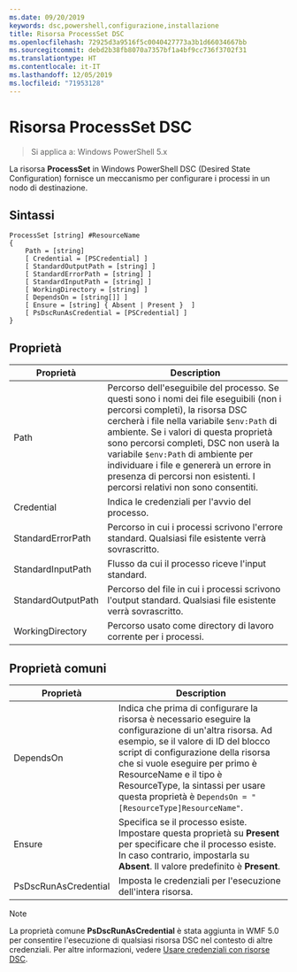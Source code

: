 ```yaml
---
ms.date: 09/20/2019
keywords: dsc,powershell,configurazione,installazione
title: Risorsa ProcessSet DSC
ms.openlocfilehash: 72925d3a9516f5c0040427773a3b1d66034667bb
ms.sourcegitcommit: debd2b38fb8070a7357bf1a4bf9cc736f3702f31
ms.translationtype: HT
ms.contentlocale: it-IT
ms.lasthandoff: 12/05/2019
ms.locfileid: "71953128"
---
```

# <a name="dsc-processset-resource"></a>Risorsa ProcessSet DSC

> Si applica a: Windows PowerShell 5.x

La risorsa **ProcessSet** in Windows PowerShell DSC (Desired State Configuration) fornisce un meccanismo per configurare i processi in un nodo di destinazione.

## <a name="syntax"></a>Sintassi

```Syntax
ProcessSet [string] #ResourceName
{
    Path = [string]
    [ Credential = [PSCredential] ]
    [ StandardOutputPath = [string] ]
    [ StandardErrorPath = [string] ]
    [ StandardInputPath = [string] ]
    [ WorkingDirectory = [string] ]
    [ DependsOn = [string[]] ]
    [ Ensure = [string] { Absent | Present }  ]
    [ PsDscRunAsCredential = [PSCredential] ]
}
```

## <a name="properties"></a>Proprietà

|Proprietà |Description |
|---|---|
|Path |Percorso dell'eseguibile del processo. Se questi sono i nomi dei file eseguibili (non i percorsi completi), la risorsa DSC cercherà i file nella variabile `$env:Path` di ambiente. Se i valori di questa proprietà sono percorsi completi, DSC non userà la variabile `$env:Path` di ambiente per individuare i file e genererà un errore in presenza di percorsi non esistenti. I percorsi relativi non sono consentiti. |
|Credential |Indica le credenziali per l'avvio del processo. |
|StandardErrorPath |Percorso in cui i processi scrivono l'errore standard. Qualsiasi file esistente verrà sovrascritto. |
|StandardInputPath |Flusso da cui il processo riceve l'input standard. |
|StandardOutputPath |Percorso del file in cui i processi scrivono l'output standard. Qualsiasi file esistente verrà sovrascritto. |
|WorkingDirectory |Percorso usato come directory di lavoro corrente per i processi. |

## <a name="common-properties"></a>Proprietà comuni

|Proprietà |Description |
|---|---|
|DependsOn |Indica che prima di configurare la risorsa è necessario eseguire la configurazione di un'altra risorsa. Ad esempio, se il valore di ID del blocco script di configurazione della risorsa che si vuole eseguire per primo è ResourceName e il tipo è ResourceType, la sintassi per usare questa proprietà è `DependsOn = "[ResourceType]ResourceName"`. |
|Ensure |Specifica se il processo esiste. Impostare questa proprietà su **Present** per specificare che il processo esiste. In caso contrario, impostarla su **Absent**. Il valore predefinito è **Present**. |
|PsDscRunAsCredential |Imposta le credenziali per l'esecuzione dell'intera risorsa. |

> [!NOTE]
> La proprietà comune **PsDscRunAsCredential** è stata aggiunta in WMF 5.0 per consentire l'esecuzione di qualsiasi risorsa DSC nel contesto di altre credenziali. Per altre informazioni, vedere [Usare credenziali con risorse DSC](../../../configurations/runasuser.md).